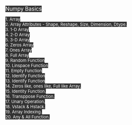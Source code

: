 <span style="font-size:larger; background-color:#333333; color:white">Numpy Basics</span> 

<span style="font-size:small; background-color:#333333; color:white">
1. Array <br>
2. Array Attributes - Shape, Reshape, Size, Dimension, Dtype. <br>
3. 1-D Array <br>
4. 2-D Array <br>
5. 3-D Array <br>
6. Zeros Array <br>
7. Ones Array <br>
8. Full Array <br>
9. Random Function <br>
10. Linspace Function <br>
11. Empty Function<br>
12. Identify Function<br>
13. Identify Function<br>
14. Zeros like, ones like, Full like Array.<br>
15. Identity Function.<br>
16. Transppose Function.<br>
17. Unary Operation.<br>
18. Vstack & Hstack.<br>
19. Array Indexing.<br>
20. Any & All Function.<br>
</span>
